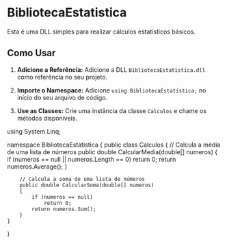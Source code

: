 # BibliotecaEstatistica

Esta é uma DLL simples para realizar cálculos estatísticos básicos.

## Como Usar

1.  **Adicione a Referência:** Adicione a DLL `BibliotecaEstatistica.dll` como referência no seu projeto.

2.  **Importe o Namespace:** Adicione `using BibliotecaEstatistica;` no início do seu arquivo de código.

3.  **Use as Classes:** Crie uma instância da classe `Calculos` e chame os métodos disponíveis.


using System.Linq;

namespace BibliotecaEstatistica
{
    public class Calculos
    {
        // Calcula a média de uma lista de números
        public double CalcularMedia(double[] numeros)
        {
            if (numeros == null || numeros.Length == 0)
                return 0;
            return numeros.Average();
        }

        // Calcula a soma de uma lista de números
        public double CalcularSoma(double[] numeros)
        {
            if (numeros == null)
                return 0;
            return numeros.Sum();
        }
    }
}
